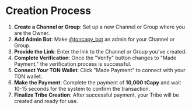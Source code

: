 # Creation Process

1. **Create a Channel or Group**: Set up a new Channel or Group where you are the Owner.
2. **Add Admin Bot**: Make [@toncapy\_bot](https://t.me/toncapy\_bot) an admin for your Channel or Group.
3. **Provide the Link**: Enter the link to the Channel or Group you’ve created.
4. **Complete Verification**: Once the "Verify" button changes to "Made Payment," the verification process is successful.
5. **Connect Your TON Wallet**: Click "Made Payment" to connect with your TON wallet.
6. **Make the Payment**: Complete the payment of **10,000 tCapy** and wait 10-15 seconds for the system to confirm the transaction.
7. **Finalize Tribe Creation**: After successful payment, your Tribe will be created and ready for use.
